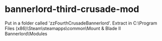 # bannerlord-third-crusade-mod

Put in a folder called 'zzFourthCrusadeBannerlord'.
Extract in C:\Program Files (x86)\Steam\steamapps\common\Mount & Blade II Bannerlord\Modules
